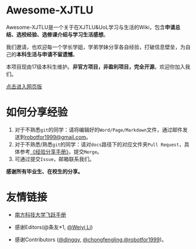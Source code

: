 # Awesome-XJTLU

Awesome-XJTLU是一个关于在XJTLU&UoL学习与生活的Wiki，包含**申请总结、选校经验、选修课介绍与学习生活感想**。

我们邀请，也欢迎每一个学长学姐，学弟学妹分享各自经验，打破信息壁垒，为自己的**本科生活与申请不留遗憾**。

本项目现由17级本科生维护。**非官方项目，非盈利项目，完全开源**。欢迎你加入我们。

[点击进入网页版](https://robotfor1999.github.io/awesome-xjtlu/#/)

# 如何分享经验

1. 对于不熟悉`git`的同学：请将编辑好的`Word/Page/Markdown`文件，通过邮件发送到[robotfor1999@gmail.com](robotfor1999@gmail.com)。
2. 对于不熟悉/熟悉`git`的同学：请对`docs`路径下的对应文件夹`Pull Request`，具体参考[《经验分享手册》](经验分享手册.md)，提交`Merge`。
3. 可通过提交`Issue`，邮箱联系我们。

**感谢所有毕业生、在校生的分享。**



# 友情链接

- [南方科技大学飞跃手册](https://sustech-application.github.io/2020-Fall/#/)
- 感谢Editors(@条友*1, [@Weiyi Li](https://www.zhihu.com/people/li-wei-yi-86-54))

- 感谢Contributors ([@dingqy](https://github.com/dingqy), [@chongfengling](https://github.com/chongfengling),[@robotfor1999](https://github.com/robotfor1999))。
